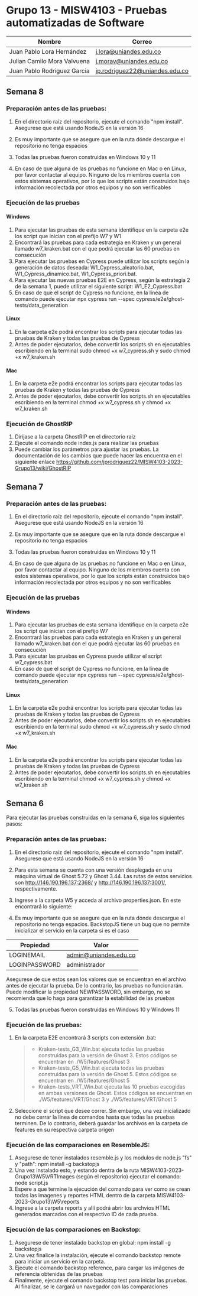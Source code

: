 # Grupo 13 - MISW4103 - Pruebas automatizadas de Software


| Nombre                      | Correo                         |
|-----------------------------|--------------------------------|
| Juan Pablo Lora Hernández   | j.lora@uniandes.edu.co         |
| Julian Camilo Mora Valvuena | j.morav@uniandes.edu.co        |
| Juan Pablo Rodriguez Garcia | jp.rodriguez22@uniandes.edu.co |

## Semana 8

### Preparación antes de las pruebas:
1. En el directorio raíz del repositorio, ejecute el comando "npm install". Asegurese que está usando NodeJS en la versión 16

2. Es muy importante que se asegure que en la ruta dónde descargue el repositorio no tenga espacios

3. Todas las pruebas fueron construidas en Windows 10 y 11

4. En caso de que alguna de las pruebas no funcione en Mac o en Linux, por favor contactar al equipo. Ninguno de los miembros cuenta con estos sistemas operativos, por lo que los scripts están construidos bajo información recolectada por otros equipos y no son verificables

### Ejecución de las pruebas

#### Windows
1. Para ejecutar las pruebas de esta semana identifique en la carpeta e2e los script que inician con el prefijo W7 y W1
2. Encontrará las pruebas para cada estrategia en Kraken y un general llamado w7_kraken.bat con el que podrá ejecutar las 60 pruebas en consecución
3. Para ejecutar las pruebas en Cypress puede utilizar los scripts según la generación de datos deseada: W1_Cypress_aleatorio.bat, W1_Cypress_dinamico.bat, W1_Cypress_priori.bat.
4. Para ejecutar las nuevas pruebas E2E en Cypress, según la estrategia 2 de la semana 1, puede utilizar el siguiente script: W1_E2_Cypress.bat
5. En caso de que el script de Cypress no funcione, en la línea de comando puede ejecutar npx cypress run --spec cypress/e2e/ghost-tests/data_generation

#### Linux
1. En la carpeta e2e podrá encontrar los scripts para ejecutar todas las pruebas de Kraken y todas las pruebas de Cypress
2. Antes de poder ejecutarlos, debe convertir los scripts.sh en ejecutables escribiendo en la terminal sudo chmod +x w7_cypress.sh y sudo chmod +x w7_kraken.sh

#### Mac
1. En la carpeta e2e podrá encontrar los scripts para ejecutar todas las pruebas de Kraken y todas las pruebas de Cypress
2. Antes de poder ejecutarlos, debe convertir los scripts.sh en ejecutables escribiendo en la terminal chmod +x w7_cypress.sh y chmod +x w7_kraken.sh

### Ejecución de GhostRIP
1. Dirijase a la carpeta GhostRIP en el directorio raíz
2. Ejecute el comando node index.js para realizar las pruebas
3. Puede cambiar los parámetros para ajustar las pruebas. La documentación de los cambios que puede hacer las encuentra en el siguiente enlace https://github.com/jprodriguez22/MISW4103-2023-Grupo13/wiki/GhostRIP


## Semana 7

### Preparación antes de las pruebas:
1. En el directorio raíz del repositorio, ejecute el comando "npm install". Asegurese que está usando NodeJS en la versión 16

2. Es muy importante que se asegure que en la ruta dónde descargue el repositorio no tenga espacios

3. Todas las pruebas fueron construidas en Windows 10 y 11

4. En caso de que alguna de las pruebas no funcione en Mac o en Linux, por favor contactar al equipo. Ninguno de los miembros cuenta con estos sistemas operativos, por lo que los scripts están construidos bajo información recolectada por otros equipos y no son verificables

### Ejecución de las pruebas

#### Windows
1. Para ejecutar las pruebas de esta semana identifique en la carpeta e2e los script que inician con el prefijo W7
2. Encontrará las pruebas para cada estrategia en Kraken y un general llamado w7_kraken.bat con el que podrá ejecutar las 60 pruebas en consecución
3. Para ejecutar las pruebas en Cypress puede utilizar el script w7_cypress.bat
4. En caso de que el script de Cypress no funcione, en la línea de comando puede ejecutar npx cypress run --spec cypress/e2e/ghost-tests/data_generation

#### Linux
1. En la carpeta e2e podrá encontrar los scripts para ejecutar todas las pruebas de Kraken y todas las pruebas de Cypress
2. Antes de poder ejecutarlos, debe convertir los scripts.sh en ejecutables escribiendo en la terminal sudo chmod +x w7_cypress.sh y sudo chmod +x w7_kraken.sh

#### Mac
1. En la carpeta e2e podrá encontrar los scripts para ejecutar todas las pruebas de Kraken y todas las pruebas de Cypress
2. Antes de poder ejecutarlos, debe convertir los scripts.sh en ejecutables escribiendo en la terminal chmod +x w7_cypress.sh y chmod +x w7_kraken.sh

## Semana 6
Para ejecutar las pruebas construidas en la semana 6, siga los siguientes pasos:

### Preparación antes de las pruebas:
1. En el directorio raíz del repositorio, ejecute el comando "npm install". Asegurese que está usando NodeJS en la versión 16

2. Para esta semana se cuenta con una versión desplegada en una máquina virtual de Ghost 5.72 y Ghost 3.44. Las rutas de estos servicios son http://146.190.196.137:2368/ y http://146.190.196.137:3001/, respectivamente.

3. Ingrese a la carpeta W5 y acceda al archivo properties.json. En este encontrará lo siguiente:

4. Es muy importante que se asegure que en la ruta dónde descargue el repositorio no tenga espacios. BackstopJS tiene un bug que no permite inicializar el servicio en la carpeta si es el caso

| Propiedad                      | Valor                         |
|-----------------------------|--------------------------------|
| LOGINEMAIL         | admin@uniandes.edu.co    |
| LOGINPASSWORD   | administrador        |

Asegurese de que estos sean los valores que se encuentran en el archivo antes de ejecutar la prueba. De lo contrario, las pruebas no funcionarán. Puede modificar la propiedad NEWPASSWORD, sin embargo, no se recomienda que lo haga para garantizar la estabilidad de las pruebas

5. Todas las pruebas fueron construidas en Windows 10 y Windows 11

### Ejecución de las pruebas:
1. En la carpeta E2E encontrará 3 scripts con extensión .bat: 
    >* Kraken-tests_G3_Win.bat ejecuta todas las pruebas construidas para la versión de Ghost 3. Estos códigos se encuentran en ./W5/features/Ghost 3
    >* Kraken-tests_G5_Win.bat ejecuta todas las pruebas construidas para la versión de Ghost 5. Estos códigos se encuentran en ./W5/features/Ghost 5
    >* Kraken-tests_VRT_Win.bat ejecuta las 10 pruebas escogidas en ambas versiones de Ghost. Estos códigos se encuentran en ./W5/features/VRT/Ghost 3 y ./W5/features/VRT/Ghost 5
2. Seleccione el script que desee correr. Sin embargo, una vez inicializado no debe cerrar la linea de comandos hasta que todas las pruebas terminen. De lo contrario, deberá guardar los archivos en la carpeta de features en su respectiva carpeta origen

### Ejecución de las comparaciones en ResembleJS:
1. Asegurese de tener instalados resemble.js y los modulos de node.js "fs" y "path": npm install -g backstopjs
2. Una vez instalado esto, y estando dentra de la ruta MISW4103-2023-Grupo13\W5\VRTImages (según el repositorio) ejecutar el comando: node script.js
3. Espere a que termine la ejecución del comando para ver como se crean todas las imagenes y reportes HTML dentro de la carpeta MISW4103-2023-Grupo13\W5\reports
4. Ingrese a la carpeta reports y allí podrá abrir los archvios HTML generados marcados con el respectivo ID de cada prueba.

### Ejecución de las comparaciones en Backstop:
1. Asegurese de tener instalado backstop en global: npm install -g backstopjs
2. Una vez finalice la instalación, ejecute el comando backstop remote para iniciar un servicio en la carpeta.
3. Ejecute el comando backstop reference, para cargar las imágenes de referencia obtenidas de las pruebas
4. Finalmente, ejecute el comando backstop test para iniciar las pruebas. Al finalizar, se le cargará un navegador con las comparaciones
